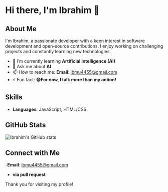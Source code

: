 # Hi there, I'm Ibrahim 👋

## About Me
I'm Ibrahim, a passionate developer with a keen interest in software development and open-source contributions. I enjoy working on challenging projects and constantly learning new technologies.

- 🌱 I’m currently learning **Artificial Intelligence (AI)**
- 💬 Ask me about **AI**
- 📫 How to reach me: **Email**: ibmu4455@gmail.com
- ⚡ Fun fact: **😎For now, I talk more than my action!**


## Skills
- **Languages**: JavaScript, HTML/CSS

## GitHub Stats
![Ibrahim's GitHub stats](https://github-readme-stats.vercel.app/api?username=ibrahim4444-i&show_icons=true&theme=radical)

## Connect with Me
-**Email**: ibmu4455@gmail.com
- **via pull request**

Thank you for visiting my profile!
